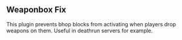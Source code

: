 ## Weaponbox Fix

This plugin prevents bhop blocks from activating when players drop weapons on them. Useful in deathrun servers for example.
